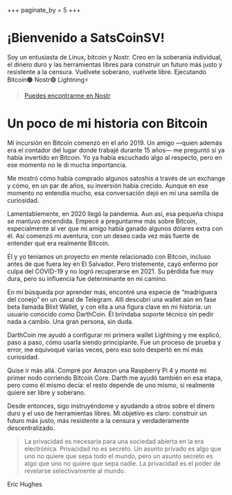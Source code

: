 +++
paginate_by = 5
+++

# ¡Bienvenido a SatsCoinSV!

Soy un entusiasta de Linux, bitcoin y Nostr. Creo en la soberanía individual, el dinero duro y las herramientas libres para construir un futuro más justo y resistente a la censura.
Vuélvete soberano, vuélvete libre. Ejecutando Bitcoin🟠 Nostr🟣 Lightning⚡️

> [Puedes encontrarme en Nostr](https://njump.me/nprofile1qqsx9lwepa997ss4pzslc3c3t0jg2rd8ntyzru6wef2phxxe3jzz3cqpz4mhxue69uhhyetvv9ujuerpd46hxtnfduhsz9nhwden5te0wfjkccte9ekk7um5wgh8qatz9uq32amnwvaz7tmwdaehgu3wdau8gu3wv3jhvtcm832tj)


<h1>Un poco de mi historia con Bitcoin</h1>

Mi incursión en Bitcoin comenzó en el año 2019. Un amigo —quien además era el contador del lugar donde trabajé durante 15 años— me preguntó si ya había invertido en Bitcoin. Yo ya había escuchado algo al respecto, pero en ese momento no le di mucha importancia.

Me mostró cómo había comprado algunos satoshis a través de un exchange y cómo, en un par de años, su inversión había crecido. Aunque en ese momento no entendía mucho, esa conversación dejó en mí una semilla de curiosidad.

Lamentablemente, en 2020 llegó la pandemia. Aun así, esa pequeña chispa se mantuvo encendida. Empecé a preguntarme más sobre Bitcoin, especialmente al ver que mi amigo había ganado algunos dólares extra con él. Así comenzó mi aventura, con un deseo cada vez más fuerte de entender qué era realmente Bitcoin.

Él y yo teníamos un proyecto en mente relacionado con Bitcoin, incluso antes de que fuera ley en El Salvador. Pero tristemente, cayó enfermo por culpa del COVID-19 y no logró recuperarse en 2021. Su pérdida fue muy dura, pero su influencia fue determinante en mi camino.

En mi búsqueda por aprender más, encontré una especie de “madriguera del conejo” en un canal de Telegram. Allí descubrí una wallet aún en fase beta llamada Blixt Wallet, y con ella a una figura clave en mi historia: un usuario conocido como DarthCoin. Él brindaba soporte técnico sin pedir nada a cambio. Una gran persona, sin duda.

DarthCoin me ayudó a configurar mi primera wallet Lightning y me explicó, paso a paso, cómo usarla siendo principiante. Fue un proceso de prueba y error, me equivoqué varias veces, pero eso solo despertó en mí más curiosidad.

Quise ir más allá. Compré por Amazon una Raspberry Pi 4 y monté mi primer nodo corriendo Bitcoin Core. Darth me ayudó también en esa etapa, pero como él mismo decía: el resto depende de uno mismo, si realmente quiere ser libre y soberano.

Desde entonces, sigo instruyéndome y ayudando a otros sobre el dinero duro y el uso de herramientas libres. Mi objetivo es claro: construir un futuro más justo, más resistente a la censura y verdaderamente descentralizado.

>La privacidad es necesaria para una sociedad abierta en la era electrónica. Privacidad no es secreto. Un asunto privado es algo que uno no quiere que sepa todo el mundo, pero un asunto secreto es algo que uno no quiere que sepa nadie. La privacidad es el poder de revelarse selectivamente al mundo.

Eric Hughes